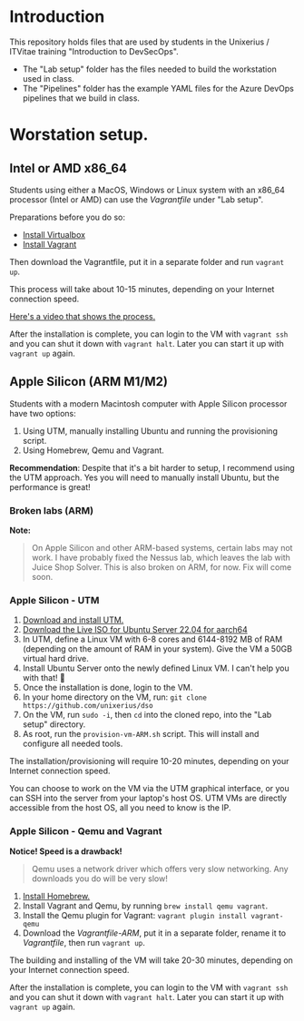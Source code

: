# Introduction

This repository holds files that are used by students in the Unixerius / ITVitae training "Introduction to DevSecOps". 

* The "Lab setup" folder has the files needed to build the workstation used in class.
* The "Pipelines" folder has the example YAML files for the Azure DevOps pipelines that we build in class.


# Worstation setup.

## Intel or AMD x86_64

Students using either a MacOS, Windows or Linux system with an x86_64 processor (Intel or AMD) can use the *Vagrantfile* under "Lab setup".

Preparations before you do so:

* [Install Virtualbox](https://virtualbox.org)
* [Install Vagrant](https://developer.hashicorp.com/vagrant/downloads?product_intent=vagrant)

Then download the Vagrantfile, put it in a separate folder and run `vagrant up`.

This process will take about 10-15 minutes, depending on your Internet connection speed.

[Here's a video that shows the process.](https://www.youtube.com/watch?v=DsEdfCggXlQ)

After the installation is complete, you can login to the VM with `vagrant ssh` and you can shut it down with `vagrant halt`. Later you can start it up with `vagrant up` again.


## Apple Silicon (ARM M1/M2)

Students with a modern Macintosh computer with Apple Silicon processor have two options:

1. Using UTM, manually installing Ubuntu and running the provisioning script.
2. Using Homebrew, Qemu and Vagrant.

**Recommendation**: Despite that it's a bit harder to setup, I recommend using the UTM approach. Yes you will need to manually install Ubuntu, but the performance is great!


### Broken labs (ARM)

**Note:**

> On Apple Silicon and other ARM-based systems, certain labs may not work. I have probably fixed the Nessus lab, which leaves the lab with Juice Shop Solver. This is also broken on ARM, for now. Fix will come soon.


### Apple Silicon - UTM

1. [Download and install UTM.](https://mac.getutm.app)
2. [Download the Live ISO for Ubuntu Server 22.04 for aarch64](https://cdimage.ubuntu.com/releases/22.04/release/ubuntu-22.04.2-live-server-arm64.iso)
3. In UTM, define a Linux VM with 6-8 cores and 6144-8192 MB of RAM (depending on the amount of RAM in your system). Give the VM a 50GB virtual hard drive.
4. Install Ubuntu Server onto the newly defined Linux VM. I can't help you with that! 🥸
5. Once the installation is done, login to the VM.
6. In your home directory on the VM, run: `git clone https://github.com/unixerius/dso`
7. On the VM, run `sudo -i`, then `cd` into the cloned repo, into the "Lab setup" directory.
8. As root, run the `provision-vm-ARM.sh` script. This will install and configure all needed tools.

The installation/provisioning will require 10-20 minutes, depending on your Internet connection speed.

You can choose to work on the VM via the UTM graphical interface, or you can SSH into the server from your laptop's host OS. UTM VMs are directly accessible from the host OS, all you need to know is the IP.


### Apple Silicon - Qemu and Vagrant

**Notice! Speed is a drawback!**

> Qemu uses a network driver which offers very slow networking. Any downloads you do will be very slow!


1. [Install Homebrew.](https://brew.sh)
2. Install Vagrant and Qemu, by running `brew install qemu vagrant`.
3. Install the Qemu plugin for Vagrant: `vagrant plugin install vagrant-qemu`
4. Download the *Vagrantfile-ARM*, put it in a separate folder, rename it to *Vagrantfile*, then run `vagrant up`.

The building and installing of the VM will take 20-30 minutes, depending on your Internet connection speed.

After the installation is complete, you can login to the VM with `vagrant ssh` and you can shut it down with `vagrant halt`. Later you can start it up with `vagrant up` again.

